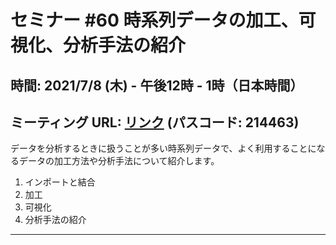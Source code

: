 # セミナー #60 時系列データの加工、可視化、分析手法の紹介

## 時間: 2021/7/8 (木) - 午後12時 - 1時（日本時間）

## ミーティング URL: [リンク](https://us02web.zoom.us/j/331585134?pwd=VGVyeXBRWjFMT2hESFdhSU45Z2d0dz09) (パスコード: 214463)

データを分析するときに扱うことが多い時系列データで、よく利用することになるデータの加工方法や分析手法について紹介します。

1. インポートと結合
2. 加工
3. 可視化
4. 分析手法の紹介

----
